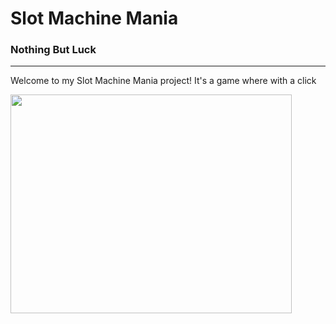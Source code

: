 # Slot Machine Mania
### Nothing But Luck

---

Welcome to my Slot Machine Mania project! It's a game where with a click 

<img src="assets/Porche2019/jpeg" width="450" height="350">


